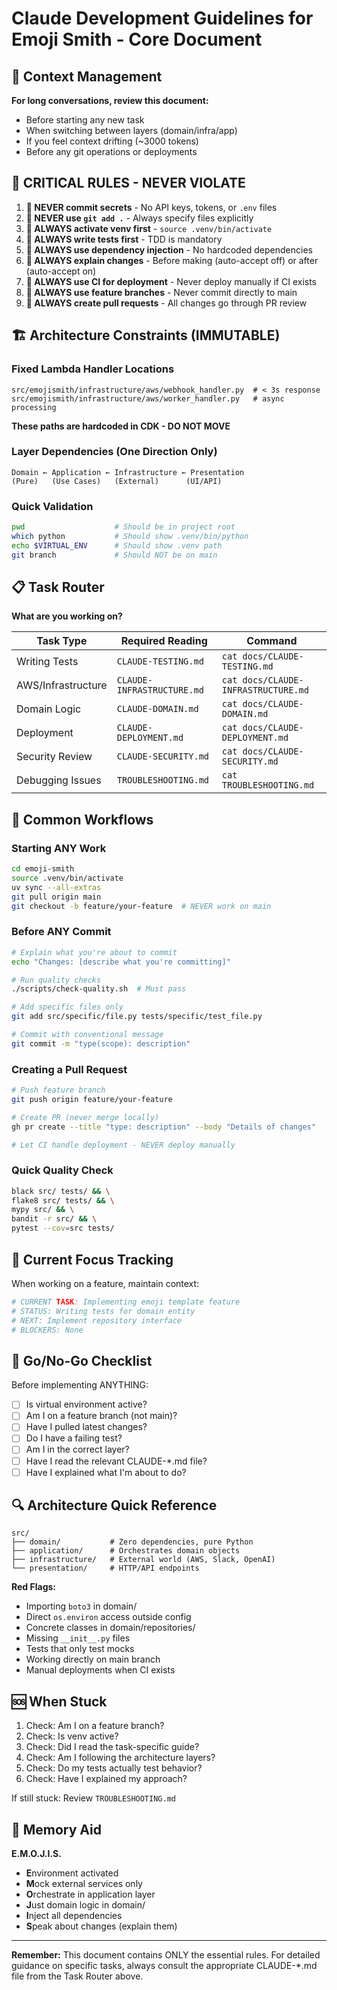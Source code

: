# Claude Development Guidelines for Emoji Smith - Core Document

## 🧠 Context Management
**For long conversations, review this document:**
- Before starting any new task
- When switching between layers (domain/infra/app)
- If you feel context drifting (~3000 tokens)
- Before any git operations or deployments

## 🚨 CRITICAL RULES - NEVER VIOLATE

1. **🔐 NEVER commit secrets** - No API keys, tokens, or `.env` files
2. **📁 NEVER use `git add .`** - Always specify files explicitly
3. **🐍 ALWAYS activate venv first** - `source .venv/bin/activate`
4. **🧪 ALWAYS write tests first** - TDD is mandatory
5. **💉 ALWAYS use dependency injection** - No hardcoded dependencies
6. **📝 ALWAYS explain changes** - Before making (auto-accept off) or after (auto-accept on)
7. **🚀 ALWAYS use CI for deployment** - Never deploy manually if CI exists
8. **🌿 ALWAYS use feature branches** - Never commit directly to main
9. **🔄 ALWAYS create pull requests** - All changes go through PR review

## 🏗️ Architecture Constraints (IMMUTABLE)

### Fixed Lambda Handler Locations
```
src/emojismith/infrastructure/aws/webhook_handler.py  # < 3s response
src/emojismith/infrastructure/aws/worker_handler.py   # async processing
```
**These paths are hardcoded in CDK - DO NOT MOVE**

### Layer Dependencies (One Direction Only)
```
Domain ← Application ← Infrastructure ← Presentation
(Pure)   (Use Cases)   (External)      (UI/API)
```

### Quick Validation
```bash
pwd                    # Should be in project root
which python           # Should show .venv/bin/python
echo $VIRTUAL_ENV      # Should show .venv path
git branch             # Should NOT be on main
```

## 📋 Task Router

**What are you working on?**

| Task Type | Required Reading | Command |
|-----------|------------------|---------|
| Writing Tests | `CLAUDE-TESTING.md` | `cat docs/CLAUDE-TESTING.md` |
| AWS/Infrastructure | `CLAUDE-INFRASTRUCTURE.md` | `cat docs/CLAUDE-INFRASTRUCTURE.md` |
| Domain Logic | `CLAUDE-DOMAIN.md` | `cat docs/CLAUDE-DOMAIN.md` |
| Deployment | `CLAUDE-DEPLOYMENT.md` | `cat docs/CLAUDE-DEPLOYMENT.md` |
| Security Review | `CLAUDE-SECURITY.md` | `cat docs/CLAUDE-SECURITY.md` |
| Debugging Issues | `TROUBLESHOOTING.md` | `cat TROUBLESHOOTING.md` |

## 🔄 Common Workflows

### Starting ANY Work
```bash
cd emoji-smith
source .venv/bin/activate
uv sync --all-extras
git pull origin main
git checkout -b feature/your-feature  # NEVER work on main
```

### Before ANY Commit
```bash
# Explain what you're about to commit
echo "Changes: [describe what you're committing]"

# Run quality checks
./scripts/check-quality.sh  # Must pass

# Add specific files only
git add src/specific/file.py tests/specific/test_file.py

# Commit with conventional message
git commit -m "type(scope): description"
```

### Creating a Pull Request
```bash
# Push feature branch
git push origin feature/your-feature

# Create PR (never merge locally)
gh pr create --title "type: description" --body "Details of changes"

# Let CI handle deployment - NEVER deploy manually
```

### Quick Quality Check
```bash
black src/ tests/ && \
flake8 src/ tests/ && \
mypy src/ && \
bandit -r src/ && \
pytest --cov=src tests/
```

## 🎯 Current Focus Tracking

When working on a feature, maintain context:
```python
# CURRENT TASK: Implementing emoji template feature
# STATUS: Writing tests for domain entity
# NEXT: Implement repository interface
# BLOCKERS: None
```

## 🚦 Go/No-Go Checklist

Before implementing ANYTHING:
- [ ] Is virtual environment active?
- [ ] Am I on a feature branch (not main)?
- [ ] Have I pulled latest changes?
- [ ] Do I have a failing test?
- [ ] Am I in the correct layer?
- [ ] Have I read the relevant CLAUDE-*.md file?
- [ ] Have I explained what I'm about to do?

## 🔍 Architecture Quick Reference

```
src/
├── domain/           # Zero dependencies, pure Python
├── application/      # Orchestrates domain objects
├── infrastructure/   # External world (AWS, Slack, OpenAI)
└── presentation/     # HTTP/API endpoints
```

**Red Flags:**
- Importing `boto3` in domain/
- Direct `os.environ` access outside config
- Concrete classes in domain/repositories/
- Missing `__init__.py` files
- Tests that only test mocks
- Working directly on main branch
- Manual deployments when CI exists

## 🆘 When Stuck

1. Check: Am I on a feature branch?
2. Check: Is venv active?
3. Check: Did I read the task-specific guide?
4. Check: Am I following the architecture layers?
5. Check: Do my tests actually test behavior?
6. Check: Have I explained my approach?

If still stuck: Review `TROUBLESHOOTING.md`

## 📝 Memory Aid

**E.M.O.J.I.S.**
- **E**nvironment activated
- **M**ock external services only
- **O**rchestrate in application layer
- **J**ust domain logic in domain/
- **I**nject all dependencies
- **S**peak about changes (explain them)

---

**Remember:** This document contains ONLY the essential rules. For detailed guidance on specific tasks, always consult the appropriate CLAUDE-*.md file from the Task Router above.
